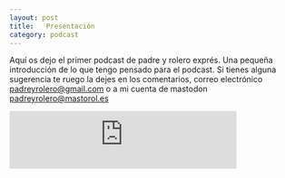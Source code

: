 ```yaml
---
layout: post
title:   Presentación 
category: podcast
---
```

Aquí os dejo el primer podcast de padre y rolero exprés. Una pequeña introducción de lo que tengo pensado para el podcast. Si tienes alguna sugerencia te ruego la dejes en los comentarios, correo electrónico padreyrolero@gmail.com o a mi cuenta de mastodon padreyrolero@mastorol.es

<iframe src="https://podcasters.spotify.com/pod/show/padreyrolero/embed/episodes/Podcast-exprs-e24nhrh" height="102px" width="400px" frameborder="0" scrolling="no"></iframe>
